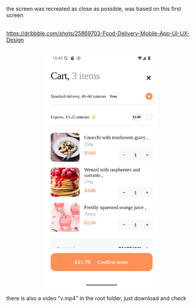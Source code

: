 the screen was recreated as close as possible, was based on this first screen </br></br>

https://dribbble.com/shots/25869703-Food-Delivery-Mobile-App-UI-UX-Design </br></br>

<p align="center" width="700">
<img src="ss.png"  width="300"/> 
</p>

there is also a video "v.mp4" in the root folder, just download and check
